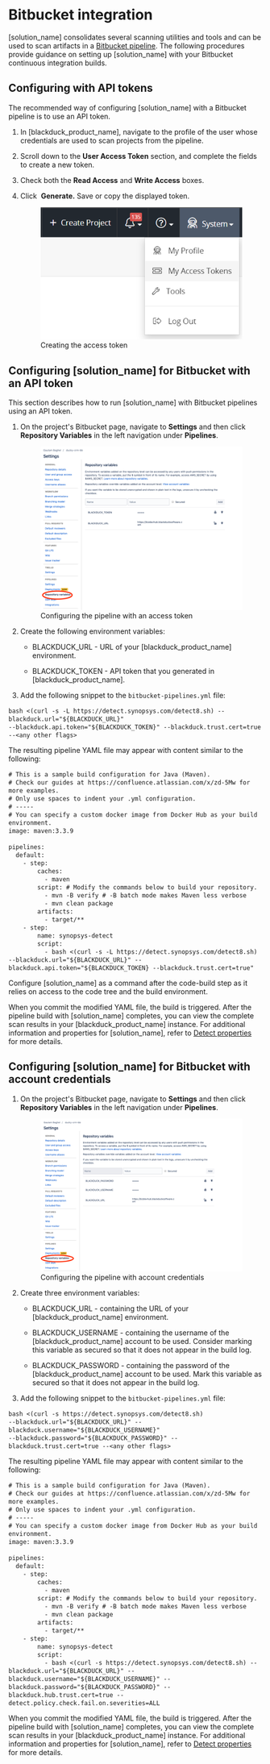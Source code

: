 # Bitbucket integration
[solution_name] consolidates several scanning utilities and tools and can be used to scan artifacts in a [Bitbucket pipeline](https://bitbucket.org/product/features/pipelines). The following procedures provide guidance on setting up [solution_name] with your Bitbucket continuous integration builds.

## Configuring with API tokens

The recommended way of configuring [solution_name] with a Bitbucket pipeline is to use an API token.   

1. In [blackduck_product_name], navigate to the profile of the user whose credentials are used to scan projects from the pipeline.
2. Scroll down to the **User Access Token** section, and complete the fields to create a new token.
3. Check both the **Read Access** and **Write Access** boxes.
4. Click  **Generate.** Save or copy the displayed token.

    <figure>
    <img src="../bitbucket/images/myaccesstokens.png"
         alt="Creating an access token">
    <figcaption>Creating the access token</figcaption>
    </figure>
	
## Configuring [solution_name] for Bitbucket with an API token

This section describes how to run [solution_name] with Bitbucket pipelines using an API token. 

1.	On the project's Bitbucket page, navigate to **Settings** and then click **Repository Variables** in the left navigation under **Pipelines**.

	<figure>
    <img src="../bitbucket/images/xapitoken.png"
         alt="Configuring with an access token">
    <figcaption>Configuring the pipeline with an access token</figcaption>
    </figure>

2.	Create the following environment variables:

	- BLACKDUCK_URL - URL of your [blackduck_product_name] environment.

	- BLACKDUCK_TOKEN - API token that you generated in [blackduck_product_name].
	
3.	Add the following snippet to the `bitbucket-pipelines.yml` file:

```
bash <(curl -s -L https://detect.synopsys.com/detect8.sh) --blackduck.url="${BLACKDUCK_URL}" 
--blackduck.api.token="${BLACKDUCK_TOKEN}" --blackduck.trust.cert=true --<any other flags>
```

The resulting pipeline YAML file may appear with content similar to the following:

```
# This is a sample build configuration for Java (Maven).
# Check our guides at https://confluence.atlassian.com/x/zd-5Mw for more examples.
# Only use spaces to indent your .yml configuration.
# -----
# You can specify a custom docker image from Docker Hub as your build environment.
image: maven:3.3.9
  
pipelines:
  default:
    - step:
        caches:
          - maven
        script: # Modify the commands below to build your repository.
          - mvn -B verify # -B batch mode makes Maven less verbose
          - mvn clean package
        artifacts:
          - target/**
    - step:
        name: synopsys-detect
        script:
          - bash <(curl -s -L https://detect.synopsys.com/detect8.sh) --blackduck.url="${BLACKDUCK_URL}" --blackduck.api.token="${BLACKDUCK_TOKEN} --blackduck.trust.cert=true"
```

<note type="note">Configure [solution_name] as a command after the code-build step as it relies on access to the code tree and the build environment.</note>

When you commit the modified YAML file, the build is triggered. After the pipeline build with [solution_name] completes, you can view the complete scan results in your [blackduck_product_name] instance. For additional information and properties for [solution_name], refer to [Detect properties](../../properties/all-properties.md) for more details.
 	

## Configuring [solution_name] for Bitbucket with account credentials

1. On the project's Bitbucket page, navigate to **Settings** and then click **Repository Variables** in the left navigation under **Pipelines**.

    <figure>
    <img src="../bitbucket/images/xcreds.png"
         alt="Configuring the pipeline with account credentials">
    <figcaption>Configuring the pipeline with account credentials</figcaption>
    </figure>

3. Create three environment variables:

	- BLACKDUCK_URL - containing the URL of your [blackduck_product_name] environment.

	- BLACKDUCK_USERNAME - containing the username of the [blackduck_product_name] account to be used. Consider marking this variable as secured so that it does not appear in the build log.

	- BLACKDUCK_PASSWORD - containing the password of the [blackduck_product_name] account to be used. Mark this variable as secured so that it does not appear in the build log.
	
4.	Add the following snippet to the `bitbucket-pipelines.yml` file:

```
bash <(curl -s https://detect.synopsys.com/detect8.sh) 
--blackduck.url="${BLACKDUCK_URL}" --blackduck.username="${BLACKDUCK_USERNAME}" 
--blackduck.password="${BLACKDUCK_PASSWORD}" --blackduck.trust.cert=true --<any other flags>
```	
	
The resulting pipeline YAML file may appear with content similar to the following:
	
```	
# This is a sample build configuration for Java (Maven).
# Check our guides at https://confluence.atlassian.com/x/zd-5Mw for more examples.
# Only use spaces to indent your .yml configuration.
# -----
# You can specify a custom docker image from Docker Hub as your build environment.
image: maven:3.3.9
  
pipelines:
  default:
    - step:
        caches:
          - maven
        script: # Modify the commands below to build your repository.
          - mvn -B verify # -B batch mode makes Maven less verbose
          - mvn clean package
        artifacts:
          - target/**
    - step:
        name: synopsys-detect
        script:
          - bash <(curl -s https://detect.synopsys.com/detect8.sh) --blackduck.url="${BLACKDUCK_URL}" --blackduck.username="${BLACKDUCK_USERNAME}" --blackduck.password="${BLACKDUCK_PASSWORD}" --blackduck.hub.trust.cert=true --detect.policy.check.fail.on.severities=ALL
```
	
When you commit the modified YAML file, the build is triggered. After the pipeline build with [solution_name] completes, you can view the complete scan results in your [blackduck_product_name] instance. For additional information and properties for [solution_name], refer to [Detect properties](../../properties/all-properties.md) for more details.
